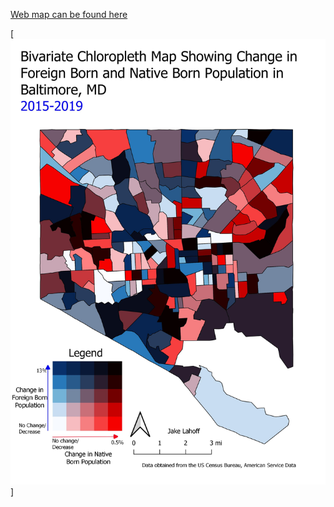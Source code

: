 [Web map can be found here](qgis2web_2021_05_05-02_46_11_626760/index.html)

[<img src="images/bivariate4.jpeg?raw=true"/>]
